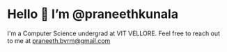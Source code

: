 # Hello 👋 I’m @praneethkunala
I'm a Computer Science undergrad at VIT VELLORE. Feel free to reach out to me at praneeth.bvrm@gmail.com
